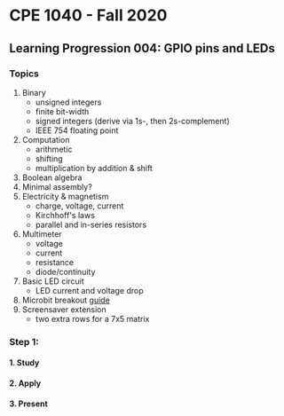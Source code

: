 # CPE 1040 - Fall 2020

## Learning Progression 004: GPIO pins and LEDs

### Topics

1. Binary  
   - unsigned integers   
   - finite bit-width   
   - signed integers (derive via 1s-, then 2s-complement)  
   - IEEE 754 floating point  
2. Computation
   - arithmetic    
   - shifting   
   - multiplication by addition & shift  
3. Boolean algebra   
4. Minimal assembly?  
5. Electricity & magnetism
   - charge, voltage, current
   - Kirchhoff's laws  
   - parallel and in-series resistors  
6. Multimeter  
   - voltage  
   - current  
   - resistance  
   - diode/continuity  
7. Basic LED circuit  
   - LED current and voltage drop  
8. Microbit breakout [guide](https://learn.sparkfun.com/tutorials/microbit-breakout-board-hookup-guide?_ga=2.103632514.348660827.1599098328-1062375953.1592240158)  
9. Screensaver extension   
   - two extra rows for a 7x5 matrix   

### Step 1:   

#### 1. Study

#### 2. Apply

#### 3. Present

